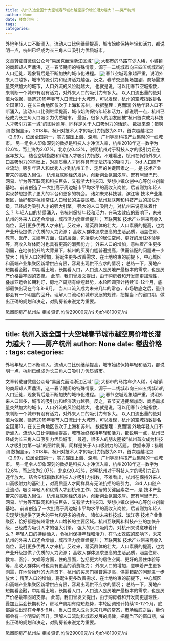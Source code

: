 ```yaml
---
title: 杭州入选全国十大空城春节城市越空房价增长潜力越大？——房产杭州
author: None
date: 楼盘价格 : 
tags: 
categories: 
---
```

外地年轻人口不断涌入，流动人口比例继续提高，城市始终保持年轻和活力，都说明一点，杭州已经成为长三角人口吸引力优质城市。
<!-- more -->
文章转载自微信公众号“易居克而瑞浙江区域”
<img align="center" border="0" src="//s1.ifengimg.com/2019/02/21/9f2451ea8dde59f0531668bcbb4f1b65.jpg" />
大都市的马路车少人稀，小城镇的商超却人声鼎沸，这一春节期间的特殊情景，源于一二线城市向三四五线城市的人口迁徙，现象背后是不断加快的城市化进程。
<img align="center" border="0" src="//s1.ifengimg.com/2019/02/21/ae0c1b68969c23008256c16a5c3b2e38.jpg" />
春节空城现象越严重，说明外来人口越多，城市的吸引力和经济活力越强。反之，春节交通拥堵加剧、商场需求量突然加大的城市，人口外流的风险就越大。
也就是说，可以用春节空城指数，来判断一个城市有没有活力，对外来人口的吸引力有多大。
以人口流出量的绝对值为依据，筛选2019年春节人口流出十大城市，可以发现，杭州的空城指数排名全国第10，在长三角地区仅次于上海和苏州。
数据整理：克而瑞
外地年轻人口不断涌入，流动人口比例继续提高，城市始终保持年轻和活力，都说明一点，杭州已经成为长三角人口吸引力优质城市。
最近，很多人的朋友圈被“杭州首次成为科技人才吸引力第一城”的图片刷屏，同样是关于人口吸附力的话题。
数据来源：猎聘网
数据显示，2018年，杭州对技术人才的吸引力指数为3.01，首次超越北京（2.99），位居全国第一，实力碾压上海、深圳、广州等高科技产业集聚的一线城市。
另一组令人印象深刻的数据是科技人才净流入率，杭州2018年这一数字为12.6%，而上海为2.07%，北京仅0.42%，说明杭州对于科技人才的吸引力正在逐年放大。
结合空城指数和科技人才吸引力指数，不难看出，杭州在保持外来人口高吸附力的基础上，对高质量人才同样具有无法抗拒的吸引力。
3rd
人口随产业流动。吸引年轻人和优秀人才到杭州工作、定居的关键因素之一，是
技术产业带来的高收入岗位。
杭州互联网经济发达，创新创业氛围浓厚。既有阿里巴巴、网易、华为等互联网和科技巨头，又有浙大科技园、梦想小镇众创中心等创业创新基地。
前者创造了一大批高于周边城市平均水平的高收入岗位，后者则为年轻人实现梦想提供了更大的平台和更多的机会。
诸如未来科技城、滨江等
技术产业集聚区，恰好都是杭州常住人口增长的主要区域。杭州互联网和科技产业的加快升级，已经成为吸引人才的强大引擎。
强大的人口吸附力，对杭州来说意味着什么？
年轻人口的持续涌入，令杭州保持年轻和活力，在马太效应的影响下，未来杭州的外来人口还会增加，城市活力度继续提升；
互联网和
技术产业带来高收入岗位，吸引更多优秀人才来杭，反过来，精英群体的壮大，人口素质的提高，也为产业升级提供了优质的人力资源；
高收入群体追求更高的生活品质，涵盖住房、教育、医疗、文娱等方面，住的层面，包括更大的居住空间、更好的居住体验等等，高收入群体同时也具有更高的消费能力；
外来人口的增加，意味着产生更多刚需，在地价抬升的大背景下，杭州的买房门槛普遍提高，供需错配的问题进一步放大；
精英人口的增加，将诞生更多改善需求，在土地约束的前提下，中心城区和高端产业集聚区新增供应有限，容易出现供不应求的情况；
总结一下，房地产短期看金融，中期看土地，长期看人口，人口流入是房地产最根本的需求，也是房产价格最牢固的支撑。
此前，我们曾发文提出，由于购房者和开发商更加理性，叠加亚运会长期利好，房地产周期有缩短趋势，本轮回调预计持续10-12个月，底部最快出现在今年8-9月。
当人口流入成为未来几年的常态，市场触底之后，量价都会有一个明显的回升。理解人口流动和城市发展的规律，把握当下的窗口期，做出正确的规划和决定，对购房者来说尤为重要。
                        
                        
                        
                        
                                        
                    
                    
                
                    
                    
                    
                
                    
                
凤凰网房产杭州站
相关资讯
均价29000元/㎡
均价48100元/㎡
	                        
	                    
	                        
	                    
---
title: 杭州入选全国十大空城春节城市越空房价增长潜力越大？——房产杭州
author: None
date: 楼盘价格 : 
tags: 
categories: 
---
外地年轻人口不断涌入，流动人口比例继续提高，城市始终保持年轻和活力，都说明一点，杭州已经成为长三角人口吸引力优质城市。
<!-- more -->
文章转载自微信公众号“易居克而瑞浙江区域”
<img align="center" border="0" src="//s1.ifengimg.com/2019/02/21/9f2451ea8dde59f0531668bcbb4f1b65.jpg" />
大都市的马路车少人稀，小城镇的商超却人声鼎沸，这一春节期间的特殊情景，源于一二线城市向三四五线城市的人口迁徙，现象背后是不断加快的城市化进程。
<img align="center" border="0" src="//s1.ifengimg.com/2019/02/21/ae0c1b68969c23008256c16a5c3b2e38.jpg" />
春节空城现象越严重，说明外来人口越多，城市的吸引力和经济活力越强。反之，春节交通拥堵加剧、商场需求量突然加大的城市，人口外流的风险就越大。
也就是说，可以用春节空城指数，来判断一个城市有没有活力，对外来人口的吸引力有多大。
以人口流出量的绝对值为依据，筛选2019年春节人口流出十大城市，可以发现，杭州的空城指数排名全国第10，在长三角地区仅次于上海和苏州。
数据整理：克而瑞
外地年轻人口不断涌入，流动人口比例继续提高，城市始终保持年轻和活力，都说明一点，杭州已经成为长三角人口吸引力优质城市。
最近，很多人的朋友圈被“杭州首次成为科技人才吸引力第一城”的图片刷屏，同样是关于人口吸附力的话题。
数据来源：猎聘网
数据显示，2018年，杭州对技术人才的吸引力指数为3.01，首次超越北京（2.99），位居全国第一，实力碾压上海、深圳、广州等高科技产业集聚的一线城市。
另一组令人印象深刻的数据是科技人才净流入率，杭州2018年这一数字为12.6%，而上海为2.07%，北京仅0.42%，说明杭州对于科技人才的吸引力正在逐年放大。
结合空城指数和科技人才吸引力指数，不难看出，杭州在保持外来人口高吸附力的基础上，对高质量人才同样具有无法抗拒的吸引力。
3rd
人口随产业流动。吸引年轻人和优秀人才到杭州工作、定居的关键因素之一，是
技术产业带来的高收入岗位。
杭州互联网经济发达，创新创业氛围浓厚。既有阿里巴巴、网易、华为等互联网和科技巨头，又有浙大科技园、梦想小镇众创中心等创业创新基地。
前者创造了一大批高于周边城市平均水平的高收入岗位，后者则为年轻人实现梦想提供了更大的平台和更多的机会。
诸如未来科技城、滨江等
技术产业集聚区，恰好都是杭州常住人口增长的主要区域。杭州互联网和科技产业的加快升级，已经成为吸引人才的强大引擎。
强大的人口吸附力，对杭州来说意味着什么？
年轻人口的持续涌入，令杭州保持年轻和活力，在马太效应的影响下，未来杭州的外来人口还会增加，城市活力度继续提升；
互联网和
技术产业带来高收入岗位，吸引更多优秀人才来杭，反过来，精英群体的壮大，人口素质的提高，也为产业升级提供了优质的人力资源；
高收入群体追求更高的生活品质，涵盖住房、教育、医疗、文娱等方面，住的层面，包括更大的居住空间、更好的居住体验等等，高收入群体同时也具有更高的消费能力；
外来人口的增加，意味着产生更多刚需，在地价抬升的大背景下，杭州的买房门槛普遍提高，供需错配的问题进一步放大；
精英人口的增加，将诞生更多改善需求，在土地约束的前提下，中心城区和高端产业集聚区新增供应有限，容易出现供不应求的情况；
总结一下，房地产短期看金融，中期看土地，长期看人口，人口流入是房地产最根本的需求，也是房产价格最牢固的支撑。
此前，我们曾发文提出，由于购房者和开发商更加理性，叠加亚运会长期利好，房地产周期有缩短趋势，本轮回调预计持续10-12个月，底部最快出现在今年8-9月。
当人口流入成为未来几年的常态，市场触底之后，量价都会有一个明显的回升。理解人口流动和城市发展的规律，把握当下的窗口期，做出正确的规划和决定，对购房者来说尤为重要。
                        
                        
                        
                        
                                        
                    
                    
                
                    
                    
                    
                
                    
                
凤凰网房产杭州站
相关资讯
均价29000元/㎡
均价48100元/㎡
	                        
	                    
	                        
	                    
